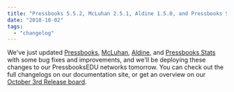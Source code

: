 ```yaml
---
title: "Pressbooks 5.5.2, McLuhan 2.5.1, Aldine 1.5.0, and Pressbooks Stats 1.6.0"
date: "2018-10-02"
tags: 
  - "changelog"
---
```


We've just updated [Pressbooks](https://github.com/pressbooks/pressbooks/releases/5.5.2), [McLuhan](https://github.com/pressbooks/pressbooks/releases/2.5.1), [Aldine](https://github.com/pressbooks/pressbooks/releases/1.5.0), and [Pressbooks Stats](https://github.com/pressbooks/pressbooks/releases/1.6.0) with some bug fixes and improvements, and we'll be deploying these changes to our PressbooksEDU networks tomorrow. You can check out the full changelogs on our documentation site, or get an overview on our [October 3rd Release board](https://github.com/orgs/pressbooks/projects/10).

